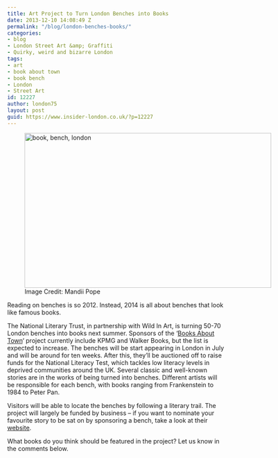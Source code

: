 ```yaml
---
title: Art Project to Turn London Benches into Books
date: 2013-12-10 14:08:49 Z
permalink: "/blog/london-benches-books/"
categories:
- blog
- London Street Art &amp; Graffiti
- Quirky, weird and bizarre London
tags:
- art
- book about town
- book bench
- London
- Street Art
id: 12227
author: london75
layout: post
guid: https://www.insider-london.co.uk/?p=12227
---
```


<figure style="width: 569px" class="wp-caption aligncenter"><img class="  " title="book bench" alt="book, bench, london" src="http://imageshack.com/a/img560/9451/mvw7.png" width="569" height="357" /><figcaption class="wp-caption-text">Image Credit: Mandii Pope</figcaption></figure> 

<p dir="ltr">
  Reading on benches is so 2012. Instead, 2014 is all about benches that look like famous books.
</p>

<p dir="ltr">
  The National Literary Trust, in partnership with Wild In Art, is turning 50-70 London benches into books next summer. Sponsors of the &#8216;<a href="http://www.literacytrust.org.uk/support/corporate/book_benches" target="_blank">Books About Town</a>&#8216; project currently include KPMG and Walker Books, but the list is expected to increase. The benches will be start appearing in London in July and will be around for ten weeks. After this, they&#8217;ll be auctioned off to raise funds for the National Literacy Test, which tackles low literacy levels in deprived communities around the UK. Several classic and well-known stories are in the works of being turned into benches. Different artists will be responsible for each bench, with books ranging from Frankenstein to 1984 to Peter Pan.
</p>

<p dir="ltr">
  Visitors will be able to locate the benches by following a literary trail. The project will largely be funded by business – if you want to nominate your favourite story to be sat on by sponsoring a bench, take a look at their <a href="http://www.literacytrust.org.uk/support/corporate/book_benches">website</a>.
</p>

<p dir="ltr">
  What books do you think should be featured in the project? Let us know in the comments below.
</p>

&nbsp;